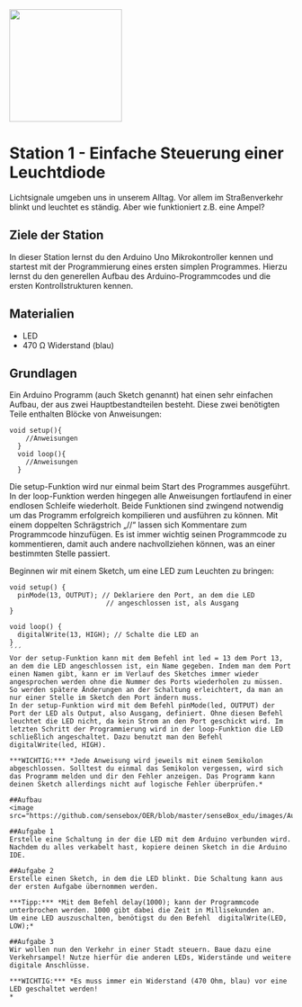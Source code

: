 <img src="https://github.com/sensebox/OER/blob/master/senseBox_edu/images/sensebox_logo_neu.png" width="200"/> 

# Station 1 - Einfache Steuerung einer Leuchtdiode

Lichtsignale umgeben uns in unserem Alltag. Vor allem im Straßenverkehr blinkt und leuchtet es ständig. Aber wie funktioniert z.B. eine Ampel?

## Ziele der Station

In dieser Station lernst du den Arduino Uno Mikrokontroller kennen und startest mit der Programmierung eines ersten simplen Programmes. Hierzu lernst du den generellen Aufbau des Arduino-Programmcodes und die ersten Kontrollstrukturen kennen.

## Materialien
* LED
* 470 Ω Widerstand (blau)

## Grundlagen
Ein Arduino Programm (auch Sketch genannt) hat einen sehr einfachen Aufbau, der aus zwei Hauptbestandteilen besteht. Diese zwei benötigten Teile enthalten Blöcke von Anweisungen:

```
void setup(){
    //Anweisungen
  }
  void loop(){
    //Anweisungen
  }
```
Die setup-Funktion wird nur einmal beim Start des Programmes ausgeführt. In der loop-Funktion werden hingegen alle Anweisungen fortlaufend in einer endlosen Schleife wiederholt. Beide Funktionen sind zwingend notwendig um das Programm erfolgreich kompilieren und ausführen zu können.
Mit einem doppelten Schrägstrich „//“ lassen sich Kommentare zum Programmcode hinzufügen. Es ist immer wichtig seinen Programmcode zu kommentieren, damit auch andere nachvollziehen können, was an einer bestimmten Stelle passiert.

Beginnen wir mit einem Sketch, um eine LED zum Leuchten zu bringen:
```
void setup() {
  pinMode(13, OUTPUT); // Deklariere den Port, an dem die LED            
                        // angeschlossen ist, als Ausgang
}

void loop() {
  digitalWrite(13, HIGH); // Schalte die LED an
}
´´´
Vor der setup-Funktion kann mit dem Befehl int led = 13 dem Port 13, an dem die LED angeschlossen ist, ein Name gegeben. Indem man dem Port einen Namen gibt, kann er im Verlauf des Sketches immer wieder angesprochen werden ohne die Nummer des Ports wiederholen zu müssen. So werden spätere Änderungen an der Schaltung erleichtert, da man an nur einer Stelle im Sketch den Port ändern muss.
In der setup-Funktion wird mit dem Befehl pinMode(led, OUTPUT) der Port der LED als Output, also Ausgang, definiert. Ohne diesen Befehl leuchtet die LED nicht, da kein Strom an den Port geschickt wird. Im letzten Schritt der Programmierung wird in der loop-Funktion die LED schließlich angeschaltet. Dazu benutzt man den Befehl digitalWrite(led, HIGH).

***WICHTIG:*** *Jede Anweisung wird jeweils mit einem Semikolon abgeschlossen. Solltest du einmal das Semikolon vergessen, wird sich das Programm melden und dir den Fehler anzeigen. Das Programm kann deinen Sketch allerdings nicht auf logische Fehler überprüfen.*

##Aufbau
<image src="https://github.com/sensebox/OER/blob/master/senseBox_edu/images/Aufbau_Station_1.png"/>

##Aufgabe 1
Erstelle eine Schaltung in der die LED mit dem Arduino verbunden wird. Nachdem du alles verkabelt hast, kopiere deinen Sketch in die Arduino IDE.

##Aufgabe 2
Erstelle einen Sketch, in dem die LED blinkt. Die Schaltung kann aus der ersten Aufgabe übernommen werden.

***Tipp:*** *Mit dem Befehl delay(1000); kann der Programmcode unterbrochen werden. 1000 gibt dabei die Zeit in Millisekunden an. 
Um eine LED auszuschalten, benötigst du den Befehl  digitalWrite(LED, LOW);*

##Aufgabe 3
Wir wollen nun den Verkehr in einer Stadt steuern. Baue dazu eine Verkehrsampel! Nutze hierfür die anderen LEDs, Widerstände und weitere digitale Anschlüsse.

***WICHTIG:*** *Es muss immer ein Widerstand (470 Ohm, blau) vor eine LED geschaltet werden! 
*


